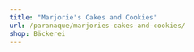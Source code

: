 ```yaml
---
title: "Marjorie's Cakes and Cookies"
url: /paranaque/marjories-cakes-and-cookies/
shop: Bäckerei
---
```


